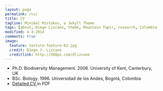 ```yaml
---
layout: page
permalink: /cv/
title: CV
tagline: Minimal Mistakes, a Jekyll Theme
tags: [about, Diego Lizcano, theme, Mountain Tapir, research, Colombia, Paramo]
modified: 4-4-2014
comments: true
image:
  feature: texture-feature-02.jpg
  credit: Diego J. Lizcano
  creditlink: http://500px.com/dlizcano
---
```




* Ph.D. Biodiversity Management. 2006. University of Kent, Canterbury, UK 
* BSc. Biology. 1996. Universidad de los Andes, Bogotá, Colombia 
* [Detailed CV ](https://sites.google.com/site/lizcanod/CV_Lizcano_2014_I.pdf) in PDF
